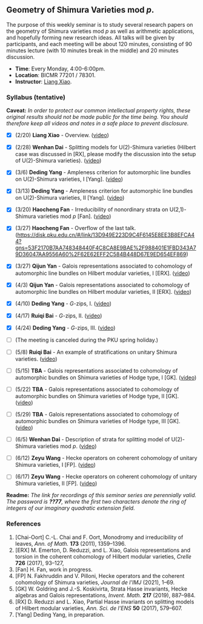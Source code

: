 ## Geometry of Shimura Varieties mod _p_.

The purpose of this weekly seminar is to study several research papers on the geometry of Shimura varieties mod _p_ as well as arithmetic applications, and hopefully forming new research ideas. All talks will be given by participants, and each meeting will be about 120 minutes, consisting of 90 minutes lecture (with 10 minutes break in the middle) and 20 minutes discussion.

- **Time**: Every Monday, 4:00-6:00pm.
- **Location**: BICMR 77201 / 78301.
- **Instructor**: [Liang Xiao](https://bicmr.pku.edu.cn/~lxiao/index.htm).


### Syllabus (tentative)

**Caveat:** _In order to protect our common intellectual property rights, these original results should not be made public for the time being. You should therefore keep all videos and notes in a safe place to prevent disclosure._

- [x] (2/20) **Liang Xiao** - Overview. ([video](https://disk.pku.edu.cn/#/link/13D949E223D9C4F6145E8EE3B8EFCA44?gns=53F2170B7AA748348440F4C8CA8E9BAE%2F988401E1FBD343A79D36047AA9556A60%2F92D3A1D7B20C41C580B4E193FBC06652))
- [x] (2/28) **Wenhan Dai** - Splitting models for U(2)-Shimura varieties (Hilbert case was discussed in [RX], please modify the discussion into the setup of U(2)-Shimura varieties). ([video](https://disk.pku.edu.cn/#/link/13D949E223D9C4F6145E8EE3B8EFCA44?gns=53F2170B7AA748348440F4C8CA8E9BAE%2F988401E1FBD343A79D36047AA9556A60%2FA061176617DD472B816F89CD1EEB98DA))
- [x] (3/6) **Deding Yang** - Ampleness criterion for automorphic line bundles on U(2)-Shimura varieties, I [Yang]. ([video](https://disk.pku.edu.cn/#/link/13D949E223D9C4F6145E8EE3B8EFCA44?gns=53F2170B7AA748348440F4C8CA8E9BAE%2F988401E1FBD343A79D36047AA9556A60%2F20A68DC028414D37B52AB8DFE410137D))
- [x] (3/13) **Deding Yang** - Ampleness criterion for automorphic line bundles on U(2)-Shimura varieties, II [Yang]. ([video](https://disk.pku.edu.cn/#/link/13D949E223D9C4F6145E8EE3B8EFCA44?gns=53F2170B7AA748348440F4C8CA8E9BAE%2F988401E1FBD343A79D36047AA9556A60%2F077AF8C1FDAA489F9EC49596BA44731F))
- [x] (3/20) **Haocheng Fan** - Irreducibility of nonordinary strata on U(2,1)-Shimura varieties mod _p_ [Fan]. ([video](https://disk.pku.edu.cn/#/link/13D949E223D9C4F6145E8EE3B8EFCA44?gns=53F2170B7AA748348440F4C8CA8E9BAE%2F988401E1FBD343A79D36047AA9556A60%2FC236049A4CC842109E549C1F59881D85))
- [x] (3/27) **Haocheng Fan** - Overflow of the last talk. (https://disk.pku.edu.cn/#/link/13D949E223D9C4F6145E8EE3B8EFCA44?gns=53F2170B7AA748348440F4C8CA8E9BAE%2F988401E1FBD343A79D36047AA9556A60%2F62E62EFF2C584B448D67E9ED654EF869)
- [x] (3/27) **Qijun Yan** - Galois representations associated to cohomology of automorphic line bundles on Hilbert modular varieties, I [ERX]. ([video](https://disk.pku.edu.cn/#/link/13D949E223D9C4F6145E8EE3B8EFCA44?gns=53F2170B7AA748348440F4C8CA8E9BAE%2F988401E1FBD343A79D36047AA9556A60%2F565BCBAAF74D485EADFA614F59973B92))
- [x] (4/3) **Qijun Yan** - Galois representations associated to cohomology of automorphic line bundles on Hilbert modular varieties, II [ERX]. ([video](https://disk.pku.edu.cn/#/link/13D949E223D9C4F6145E8EE3B8EFCA44?gns=53F2170B7AA748348440F4C8CA8E9BAE%2F988401E1FBD343A79D36047AA9556A60%2F608A4BDDE5254DA2A9E16260399DDA33))
- [x] (4/10) **Deding Yang** - _G_-zips, I. ([video](https://disk.pku.edu.cn/#/link/13D949E223D9C4F6145E8EE3B8EFCA44?gns=53F2170B7AA748348440F4C8CA8E9BAE%2F988401E1FBD343A79D36047AA9556A60%2F4A5C24ED64A44754BB0B9AFB67906930))
- [x] (4/17) **Ruiqi Bai** - _G_-zips, II. ([video](https://disk.pku.edu.cn/#/link/13D949E223D9C4F6145E8EE3B8EFCA44?gns=53F2170B7AA748348440F4C8CA8E9BAE%2F988401E1FBD343A79D36047AA9556A60%2F56F47007A4AB4C3E8B45A3AF64FDDC94))
- [x] (4/24) **Deding Yang** - _G_-zips, III. ([video](https://disk.pku.edu.cn/#/link/13D949E223D9C4F6145E8EE3B8EFCA44?gns=53F2170B7AA748348440F4C8CA8E9BAE%2F988401E1FBD343A79D36047AA9556A60%2F6305AB67411F42D7A291428261523395))
- [ ] (The meeting is canceled during the PKU spring holiday.)
- [ ] (5/8) **Ruiqi Bai** - An example of stratifications on unitary Shimura varieties. ([video]())
- [ ] (5/15) **TBA** - Galois representations associated to cohomology of automorphic bundles on Shimura varieties of Hodge type, I [GK]. ([video]())
- [ ] (5/22) **TBA** - Galois representations associated to cohomology of automorphic bundles on Shimura varieties of Hodge type, II [GK]. ([video]())
- [ ] (5/29) **TBA** - Galois representations associated to cohomology of automorphic bundles on Shimura varieties of Hodge type, III [GK]. ([video]())
- [ ] (6/5) **Wenhan Dai** - Description of strata for splitting model of U(2)-Shimura varieties mod _p_. ([video]())
- [ ] (6/12) **Zeyu Wang** - Hecke operators on coherent cohomology of unitary Shimura varieties, I [FP]. ([video]())
- [ ] (6/17) **Zeyu Wang** - Hecke operators on coherent cohomology of unitary Shimura varieties, II [FP]. ([video]())


**Readme:** _The link for recordings of this seminar series are perennially valid. The password is **??77**, where the first two characters denote the ring of integers of our imaginary quadratic extension field._

### References
1. [Chai-Oort] C.-L. Chai and F. Oort, Monodromy and irreducibility of leaves, _Ann. of Math._ **173** (2011), 1359–1396. 
2. [ERX] M. Emerton, D. Reduzzi, and L. Xiao, Galois representations and torsion in the coherent cohomology of Hilbert modular varieties, _Crelle_ **726** (2017), 93–127,
3. [Fan] H. Fan, work in progress.
4. [FP] N. Fakhruddin and V. Pilloni, Hecke operators and the coherent cohomology of Shimura varieties, _Journal de l'IMJ_ (2021), 1–69.
5. [GK] W. Goldring and J.-S. Koskivirta, Strata Hasse invariants, Hecke algebras and Galois representations, _Invent. Math._ **217** (2019), 887–984.
6. [RX] D. Reduzzi and L. Xiao, Partial Hasse invariants on splitting models of Hilbert modular varieties, _Ann. Sci. de l'ENS_ **50** (2017), 579–607.
7. [Yang] Deding Yang, in preparation.

